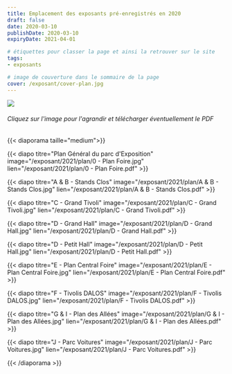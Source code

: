 ```yaml
---
title: Emplacement des exposants pré-enregistrés en 2020
draft: false 
date: 2020-03-10 
publishDate: 2020-03-10 
expiryDate: 2021-04-01  

# étiquettes pour classer la page et ainsi la retrouver sur le site
tags: 
- exposants

# image de couverture dans le sommaire de la page
cover: /exposant/cover-plan.jpg
---
```

<!--more-->
![](/exposant/banniere-plan.jpg)

###### Cliquez sur l'image pour l'agrandir et télécharger éventuellement le PDF

{{< diaporama taille="medium">}}

{{< diapo titre="Plan Général du parc d'Exposition" image="/exposant/2021/plan/0 - Plan Foire.jpg"  lien="/exposant/2021/plan/0 - Plan Foire.pdf" >}}

{{< diapo titre="A & B - Stands Clos" image="/exposant/2021/plan/A & B - Stands Clos.jpg"  lien="/exposant/2021/plan/A & B - Stands Clos.pdf" >}}

{{< diapo titre="C - Grand Tivoli" image="/exposant/2021/plan/C - Grand Tivoli.jpg"  lien="/exposant/2021/plan/C - Grand Tivoli.pdf" >}}

{{< diapo titre="D - Grand Hall" image="/exposant/2021/plan/D - Grand Hall.jpg"  lien="/exposant/2021/plan/D - Grand Hall.pdf" >}}

{{< diapo titre="D - Petit Hall" image="/exposant/2021/plan/D - Petit Hall.jpg"  lien="/exposant/2021/plan/D - Petit Hall.pdf" >}}

{{< diapo titre="E - Plan Central Foire" image="/exposant/2021/plan/E - Plan Central Foire.jpg"  lien="/exposant/2021/plan/E - Plan Central Foire.pdf" >}}

{{< diapo titre="F - Tivolis DALOS" image="/exposant/2021/plan/F - Tivolis DALOS.jpg"  lien="/exposant/2021/plan/F - Tivolis DALOS.pdf" >}}

{{< diapo titre="G & I - Plan des Allées" image="/exposant/2021/plan/G & I - Plan des Allées.jpg"  lien="/exposant/2021/plan/G & I - Plan des Allées.pdf" >}}

{{< diapo titre="J - Parc Voitures" image="/exposant/2021/plan/J - Parc Voitures.jpg"  lien="/exposant/2021/plan/J - Parc Voitures.pdf" >}}

{{< /diaporama >}}
